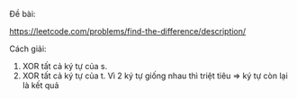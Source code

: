 Đề bài:

https://leetcode.com/problems/find-the-difference/description/

Cách giải:

1. XOR tất cả ký tự của s. 
2. XOR tất cả ký tự của t. Vì 2 ký tự giống nhau thì triệt tiêu => ký tự còn lại là kết quả
